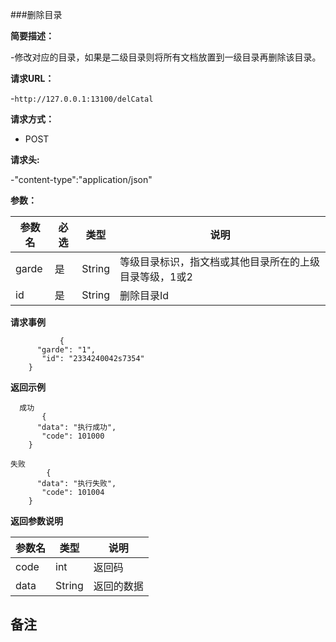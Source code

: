 ###删除目录

**简要描述：** 

-修改对应的目录，如果是二级目录则将所有文档放置到一级目录再删除该目录。

**请求URL：** 

-`http://127.0.0.1:13100/delCatal`

**请求方式：**

- POST 

**请求头:**

-"content-type":"application/json"

**参数：** 

| 参数名  | 必选 | 类型     |说明|
| ------ | -------- | -------- |------|
|garde |	是 |	String |	等级目录标识，指文档或其他目录所在的上级目录等级，1或2|
|id 	|是 	|String 	|删除目录Id|

**请求事例**

```
           {
      "garde": "1",
       "id": "2334240042s7354"
    }
```

 **返回示例**
 
```
  成功
       {
      "data": "执行成功",
       "code": 101000
    }
```

```
失败
        {
      "data": "执行失败",
       "code": 101004
    }
```

**返回参数说明**

| 参数名  |   类型     |说明|
| ------ | -------- |------|
| code | int |返回码|
|data|String|返回的数据|

**备注**
-

